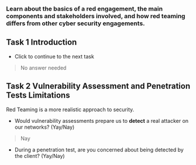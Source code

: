 ### Learn about the basics of a red engagement, the main components and stakeholders involved, and how red teaming differs from other cyber security engagements.

## Task 1 Introduction

- Click to continue to the next task
> No answer needed

## Task 2 Vulnerability Assessment and Penetration Tests Limitations

Red Teaming is a more realistic approach to security.

- Would vulnerability assessments prepare us to **detect** a real attacker on our networks? (Yay/Nay)
> Nay

- During a penetration test, are you concerned about being detected by the client? (Yay/Nay)
> 